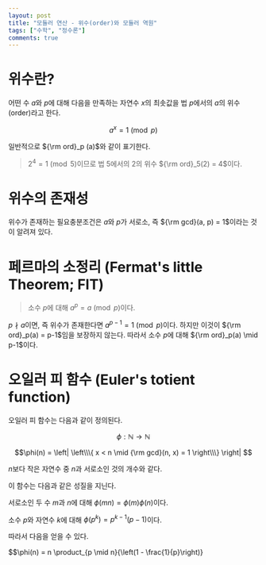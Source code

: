 ```yaml
---
layout: post
title: "모듈러 연산 - 위수(order)와 모듈러 역원"
tags: ["수학", "정수론"]
comments: true
--- 
```


# 위수란? 

어떤 수 $a$와 $p$에 대해 다음을 만족하는 자연수 $x$의 최솟값을 법 $p$에서의 $a$의 위수(order)라고 한다. 

$$a^x = 1 \pmod{p}$$ 

일반적으로 ${\rm ord}_p (a)$와 같이 표기한다.

> $2^4 = 1 \pmod{5}$이므로 법 5에서의 2의 위수 ${\rm ord}_5(2) = 4$이다.


# 위수의 존재성 

위수가 존재하는 필요충분조건은 $a$와 $p$가 서로소, 즉 ${\rm gcd}(a, p) = 1$이라는 것이 알려져 있다. 

# 페르마의 소정리 (Fermat's little Theorem; FlT) 

> 소수 $p$에 대해 $a^{p} = a \pmod{p}$이다.

$p \nmid a$이면, 즉 위수가 존재한다면 $a^{p-1} = 1 \pmod{p}$이다. 하지만 이것이 ${\rm ord}_p(a) = p-1$임을 보장하지 않는다. 따라서 소수 $p$에 대해 ${\rm ord}_p(a) \mid p-1$이다.

# 오일러 피 함수 (Euler's totient function)

오일러 피 함수는 다음과 같이 정의된다.

$$\phi : \mathbb{N} \to \mathbb{N}$$

$$\phi(n) = \left| \left\\\{ x < n \mid {\rm gcd}(n, x) = 1 \right\\\} \right| $$

$n$보다 작은 자연수 중 $n$과 서로소인 것의 개수와 같다.

이 함수는 다음과 같은 성질을 지닌다.

서로소인 두 수 $m$과 $n$에 대해 $\phi(mn) = \phi(m)\phi(n)$이다.

소수 $p$와 자연수 $k$에 대해 $\phi(p^k) = p^{k-1}(p-1)$이다.

따라서 다음을 얻을 수 있다.

$$\phi(n) = n \product_{p \mid n}{\left(1 - \frac{1}{p}\right)}

